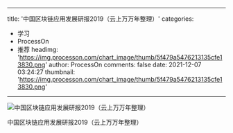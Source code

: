 
---
title: '中国区块链应用发展研报2019（云上万万年整理）'
categories: 
 - 学习
 - ProcessOn
 - 推荐
headimg: 'https://img.processon.com/chart_image/thumb/5f479a5476213135cfe13830.png'
author: ProcessOn
comments: false
date: 2021-12-07 03:24:27
thumbnail: 'https://img.processon.com/chart_image/thumb/5f479a5476213135cfe13830.png'
---

<div>   
<img class="thumb" alt="中国区块链应用发展研报2019（云上万万年整理）" src="https://img.processon.com/chart_image/thumb/5f479a5476213135cfe13830.png" referrerpolicy="no-referrer">
<p>中国区块链应用发展研报2019（云上万万年整理）</p>  
</div>
            